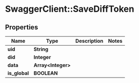 # SwaggerClient::SaveDiffToken

## Properties
Name | Type | Description | Notes
------------ | ------------- | ------------- | -------------
**uid** | **String** |  | 
**did** | **Integer** |  | 
**data** | **Array&lt;Integer&gt;** |  | 
**is_global** | **BOOLEAN** |  | 

